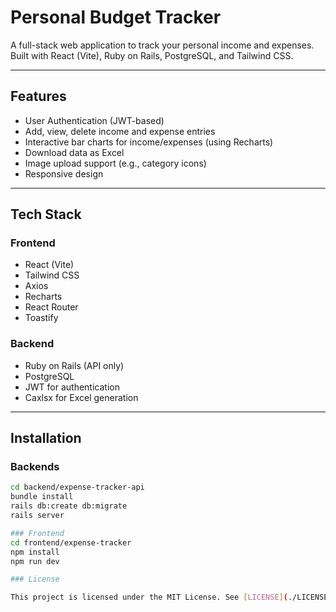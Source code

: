# Personal Budget Tracker

A full-stack web application to track your personal income and expenses. Built with React (Vite), Ruby on Rails, PostgreSQL, and Tailwind CSS.

---

## Features

- User Authentication (JWT-based)
- Add, view, delete income and expense entries
- Interactive bar charts for income/expenses (using Recharts)
- Download data as Excel
- Image upload support (e.g., category icons)
- Responsive design

---

## Tech Stack

### Frontend
- React (Vite)
- Tailwind CSS
- Axios
- Recharts
- React Router
- Toastify

### Backend
- Ruby on Rails (API only)
- PostgreSQL
- JWT for authentication
- Caxlsx for Excel generation

---

## Installation

### Backends


```bash
cd backend/expense-tracker-api
bundle install
rails db:create db:migrate
rails server 

### Frontend
cd frontend/expense-tracker
npm install
npm run dev

### License

This project is licensed under the MIT License. See [LICENSE](./LICENSE) for more information.
